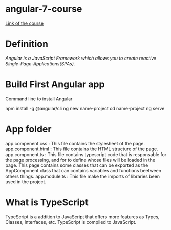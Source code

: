 # angular-7-course

[Link of the course](https://www.udemy.com/the-complete-guide-to-angular-2/)

# Definition
*Angular is a JavaScript Framework which allows you to create reactive Single-Page-Applications(SPAs).*

# Build First Angular app

Command line to install Angular

npm install -g @angular/cli
ng new name-project
cd name-project
ng serve

# App folder

app.compenent.css : This file contains the stylesheet of the page.
app.component.html : This file contains the HTML structure of the page.
app.component.ts : This file contains typescript code that is responsable for the page processing, and for to define whose files will be loaded in the page. This page contains some classes that can be exported as the AppComponent class that can contains variables and functions beetween others things.
app.module.ts : This file make the imports of libraries been used in the project.

# What is TypeScript

TypeScript is a addition to JavaScript that offers more features as Types, Classes, Interfaces, etc.
TypeScript is compiled to JavaScript.
